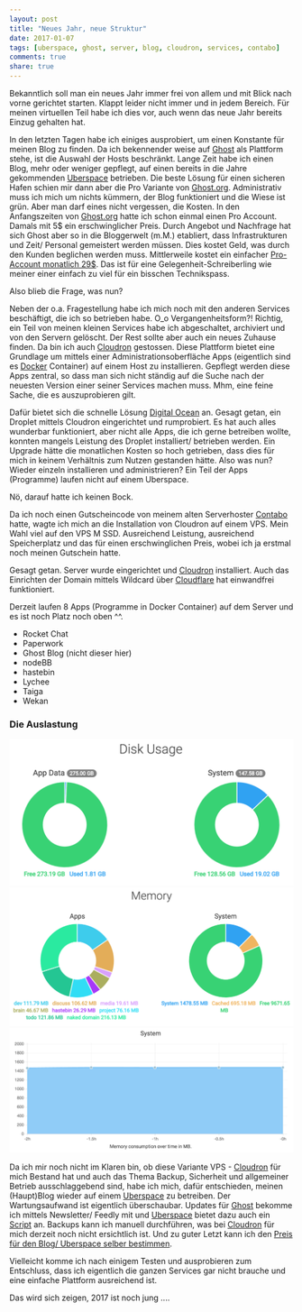 ```yaml
---
layout: post
title: "Neues Jahr, neue Struktur"
date: 2017-01-07
tags: [uberspace, ghost, server, blog, cloudron, services, contabo]
comments: true
share: true
---
```


Bekanntlich soll man ein neues Jahr immer frei von allem und mit Blick nach vorne gerichtet starten. Klappt leider nicht immer und in jedem Bereich. Für meinen virtuellen Teil habe ich dies vor, auch wenn das neue Jahr bereits Einzug gehalten hat. 

In den letzten Tagen habe ich einiges ausprobiert, um einen Konstante für meinen Blog zu finden. Da ich bekennender weise auf [Ghost](http://ghost.org) als Plattform stehe, ist die Auswahl der Hosts beschränkt. Lange Zeit habe ich einen Blog, mehr oder weniger gepflegt, auf einen bereits in die Jahre gekommenden [Uberspace](http://uberspace.de) betrieben. Die beste Lösung für einen sicheren Hafen schien mir dann aber die Pro Variante von [Ghost.org](http://ghost.org). Administrativ muss ich mich um nichts kümmern, der Blog funktioniert und die Wiese ist grün. Aber man darf eines nicht vergessen, die Kosten. 
In den Anfangszeiten von [Ghost.org](http://ghost.org) hatte ich schon einmal einen Pro Account. Damals mit 5$ ein erschwinglicher Preis. Durch Angebot und Nachfrage hat sich Ghost aber so in die Bloggerwelt (m.M.) etabliert, dass Infrastrukturen und Zeit/ Personal gemeistert werden müssen. Dies kostet Geld, was durch den Kunden beglichen werden muss. 
Mittlerweile kostet ein einfacher [Pro-Account monatlich 29$](https://ghost.org/de/pricing/). Das ist für eine Gelegenheit-Schreiberling wie meiner einer einfach zu viel für ein bisschen Technikspass. 

Also blieb die Frage, was nun?

Neben der o.a. Fragestellung habe ich mich noch mit den anderen Services beschäftigt, die ich so betrieben habe. O_o Vergangenheitsform?! 
Richtig, ein Teil von meinen kleinen Services habe ich abgeschaltet, archiviert und von den Servern gelöscht. Der Rest sollte aber auch ein neues Zuhause finden. 
Da bin ich auch [Cloudron](http://cloudron.io) gestossen. 
Diese Plattform bietet eine Grundlage um mittels einer Administrationsoberfläche Apps (eigentlich sind es [Docker](https://www.docker.com/) Container) auf einem Host zu installieren. Gepflegt werden diese Apps zentral, so dass man sich nicht ständig auf die Suche nach der neuesten Version einer seiner Services machen muss. Mhm, eine feine Sache, die es auszuprobieren gilt.

Dafür bietet sich die schnelle Lösung [Digital Ocean](http://digitalocean.com) an. Gesagt getan, ein Droplet mittels Cloudron eingerichtet und rumprobiert. Es hat auch alles wunderbar funktioniert, aber nicht alle Apps, die ich gerne betreiben wollte, konnten mangels Leistung des Droplet installiert/ betrieben werden. Ein Upgrade hätte die monatlichen Kosten so hoch getrieben, dass dies für mich in keinem Verhältnis zum Nutzen gestanden hätte. 
Also was nun? Wieder einzeln installieren und administrieren? Ein Teil der Apps (Programme) laufen nicht auf einem Uberspace.

Nö, darauf hatte ich keinen Bock.

Da ich noch einen Gutscheincode von meinem alten Serverhoster [Contabo](http://contabo.de) hatte, wagte ich mich an die Installation von Cloudron auf einem VPS. Mein Wahl viel auf den VPS M SSD. Ausreichend Leistung, ausreichend Speicherplatz und das für einen erschwinglichen Preis, wobei ich ja erstmal noch meinen Gutschein hatte.

Gesagt getan. Server wurde eingerichtet und [Cloudron](http://cloudron.io) installiert. Auch das Einrichten der Domain mittels Wildcard über [Cloudflare](http://cloudflare.com) hat einwandfrei funktioniert.

Derzeit laufen 8 Apps (Programme in Docker Container) auf dem Server und es ist noch Platz noch oben ^^.

- Rocket Chat
- Paperwork
- Ghost Blog (nicht dieser hier)
- nodeBB
- hastebin
- Lychee
- Taiga
- Wekan

### Die Auslastung

![](/images/Cloudron_Speicherplatz.png)
![](/images/Cloudron_Arbeitsspeicher.png)
![](/images/Cloudron_Graph.png)

Da ich mir noch nicht im Klaren bin, ob diese Variante VPS - [Cloudron](http://cloudron.io) für mich Bestand hat und auch das Thema Backup, Sicherheit und allgemeiner Betrieb ausschlaggebend sind, habe ich mich, dafür entschieden, meinen (Haupt)Blog wieder auf einem [Uberspace](http://uberspace.de) zu betreiben. 
Der Wartungsaufwand ist eigentlich überschaubar. Updates für [Ghost](https://ghost.org/de/developers/) bekomme ich mittels Newsletter/ Feedly mit und [Uberspace](https://uberspace.de) bietet dazu auch ein [Script](https://wiki.uberspace.de/cool:ghost#ghost_updaten_alpha) an. Backups kann ich manuell durchführen, was bei [Cloudron](http://cloudron.io) für mich derzeit noch nicht ersichtlich ist. Und zu guter Letzt kann ich den [Preis für den Blog/ Uberspace selber bestimmen](https://uberspace.de/prices).

Vielleicht komme ich nach einigem Testen und ausprobieren zum Entschluss, dass ich eigentlich die ganzen Services gar nicht brauche und eine einfache Plattform ausreichend ist. 

Das wird sich zeigen, 2017 ist noch jung ....